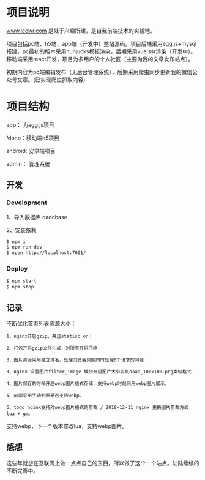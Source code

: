 # 项目说明

 www.leewr.com 是处于兴趣所建，是自我前端技术的实践地。 

 项目包括pc站、h5站、app端（开发中）整站源码。项目后端采用egg.js+mysql搭建，pc最初的版本采用nunjucks模板渲染，后期采用vue ssr渲染（开发中）。移动端采用react开发，项目为多用户的个人社区（主要为我的文章发布站点）。

初期内容为pc端编辑发布（无后台管理系统），后期采用爬虫同步更新我的微信公众号文章。(已实现爬虫抓取内容)

# 项目结构

app： 为egg.js项目

Mono：移动端h5项目

android: 安卓端项目

admin： 管理系统

## 开发

### Development
1、导入数据库 dadcbase

2、安装依赖

```bash
$ npm i
$ npm run dev
$ open http://localhost:7001/
```

### Deploy

```bash
$ npm start
$ npm stop
```

## 记录

不断优化首页列表资源大小：

    1、nginx开启gzip，并且statisc on；

    2、打包开启gzip文件生成，对所有开启压缩

    3、图片资源采用独立域名，处理浏览器只能同时处理6个请求的问题

    3、nginx 设置图片filter_image 模块开启图片大小剪切aaaa_100x100.png类似格式

    4、图片保存的时候开启webp图片格式存储，支持webp时候采用webp图片展示。

    5、前端采用手动判断是否支持webp。

    6、todo nginx支持对webp图片格式的剪裁 / 2018-12-11 nginx 更换图片剪裁方式 lua + gm。
   支持webp，下一个版本修改lua，支持webp图片。

## 感想
这些年就想在互联网上做一点点自己的东西，所以做了这个一个站点。陆陆续续的不断完善中。




